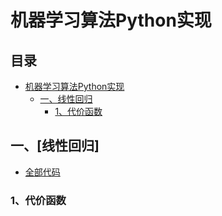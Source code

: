 机器学习算法Python实现
=========





## 目录
* [机器学习算法Python实现](#机器学习算法python实现)
	* [一、线性回归](#一线性回归)
		* [1、代价函数](#1代价函数)


## 一、[线性回归]
- [全部代码](/LinearRegression/LinearRegression.py)

### 1、代价函数
